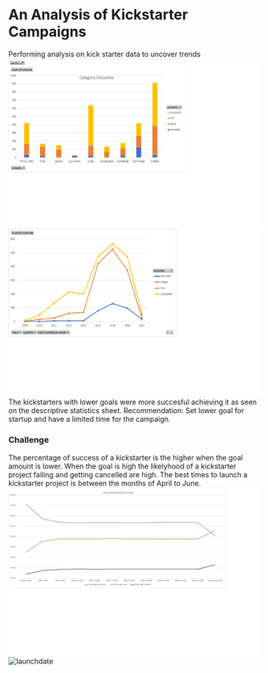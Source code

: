 # An Analysis of Kickstarter Campaigns
Performing analysis on kick starter data to uncover trends 
![Categoryoutcomes](https://github.com/Kalkidanalemaye/Kickstarter-analysis/blob/master/Categoryoutcomes.png)
![Outcomes](https://github.com/Kalkidanalemaye/Kickstarter-analysis/blob/master/Outcomes.png)
The kickstarters with lower goals were more succesful achieving it as seen on the descriptive statistics sheet.
Recommendation: Set lower goal for startup and have a limited time for the campaign. 
### Challenge
The percentage of success of a kickstarter is the higher when the goal amount is lower. 
When the goal is high the likelyhood of a kickstarter project failing and getting cancelled are high.
The best times to launch a kickstarter project is between the months of April to June.
![Goals](https://github.com/Kalkidanalemaye/Kickstarter-analysis/blob/master/Goals.png)
![launchdate]()

